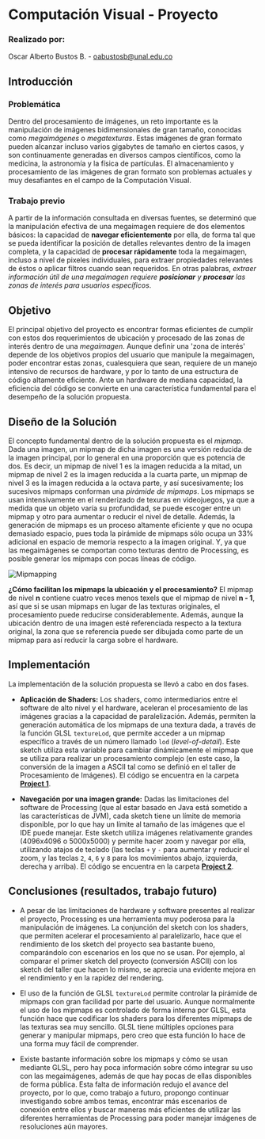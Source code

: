# Computación Visual - Proyecto

### Realizado por:
Oscar Alberto Bustos B. - oabustosb@unal.edu.co



## Introducción

### Problemática
Dentro del procesamiento de imágenes, un reto importante es la manipulación de imágenes bidimensionales de gran tamaño, conocidas como _megaimágenes_ o _megatexturas_. Estas imágenes de gran formato pueden alcanzar incluso varios gigabytes de tamaño en ciertos casos, y son continuamente generadas en diversos campos científicos, como la medicina, la astronomía y la física de partículas. El almacenamiento y procesamiento de las imágenes de gran formato son problemas actuales y muy desafiantes en el campo de la Computación Visual.

### Trabajo previo
A partir de la información consultada en diversas fuentes, se determinó que la manipulación efectiva de una megaimagen requiere de dos elementos básicos: la capacidad de __navegar eficientemente__ por ella, de forma tal que se pueda identificar la posición de detalles relevantes dentro de la imagen completa, y la capacidad de __procesar rápidamente__ toda la megaimagen, incluso a nivel de pixeles individuales, para extraer propiedades relevantes de éstos o aplicar filtros cuando sean requeridos. En otras palabras, _extraer información útil de una megaimagen requiere __posicionar__ y __procesar__ las zonas de interés para usuarios específicos_.



## Objetivo

El principal objetivo del proyecto es encontrar formas eficientes de cumplir con estos dos requerimientos de ubicación y procesado de las zonas de interés dentro de una _megaimagen_. Aunque definir una 'zona de interés' depende de los objetivos propios del usuario que manipule la megaimagen, poder encontrar estas zonas, cualesquiera que sean, requiere de un manejo intensivo de recursos de hardware, y por lo tanto de una estructura de código altamente eficiente. Ante un hardware de mediana capacidad, la eficiencia del código se convierte en una característica fundamental para el desempeño de la solución propuesta.



## Diseño de la Solución

El concepto fundamental dentro de la solución propuesta es el _mipmap_. Dada una imagen, un mipmap de dicha imagen es una versión reducida de la imagen principal, por lo general en una proporción que es potencia de dos. Es decir, un mipmap de nivel 1 es la imagen reducida a la mitad, un mipmap de nivel 2 es la imagen reducida a la cuarta parte, un mipmap de nivel 3 es la imagen reducida a la octava parte, y así sucesivamente; los sucesivos mipmaps conforman una _pirámide de mipmaps_. Los mipmaps se usan intensivamente en el renderizado de texuras en videojuegos, ya que a medida que un objeto varía su profundidad, se puede escoger entre un mipmap y otro para aumentar o reducir el nivel de detalle. Además, la generación de mipmaps es un proceso altamente eficiente y que no ocupa demasiado espacio, pues toda la pirámide de mipmaps sólo ocupa un 33% adicional en espacio de memoria respecto a la imagen original. Y, ya que las megaimágenes se comportan como texturas dentro de Processing, es posible generar los mipmaps con pocas líneas de código. 

![Mipmapping](https://upload.wikimedia.org/wikipedia/commons/5/5c/MipMap_Example_STS101.jpg)

__¿Cómo facilitan los mipmaps la ubicación y el procesamiento?__ El mipmap de nivel __n__ contiene cuatro veces menos texels que el mipmap de nivel __n - 1__, así que si se usan mipmaps en lugar de las texturas originales, el procesamiento puede reducirse considerablemente. Además, aunque la ubicación dentro de una imagen esté referenciada respecto a la textura original, la zona que se referencia puede ser dibujada como parte de un mipmap para así reducir la carga sobre el hardware. 



## Implementación

La implementación de la solución propuesta se llevó a cabo en dos fases.
* __Aplicación de Shaders:__ Los shaders, como intermediarios entre el software de alto nivel y el hardware, aceleran el procesamiento de las imágenes gracias a la capacidad de paralelización. Además, permiten la generación automática de los mipmaps de una textura dada, a través de la función GLSL `textureLod`, que permite acceder a un mipmap específico a través de un número llamado `lod` (_level-of-detail_). Este sketch utiliza esta variable para cambiar dinámicamente el mipmap que se utiliza para realizar un procesamiento complejo (en este caso, la conversión de la imagen a ASCII tal como se definió en el taller de Procesamiento de Imágenes). El código se encuentra en la carpeta [__Project 1__](/Project1).

* __Navegación por una imagen grande:__ Dadas las limitaciones del software de Processing (que al estar basado en Java está sometido a las características de JVM), cada sketch tiene un límite de memoria disponible, por lo que hay un límite al tamaño de las imágenes que el IDE puede manejar. Este sketch utiliza imágenes relativamente grandes (4096x4096 o 5000x5000) y permite hacer zoom y navegar por ella, utilizando atajos de teclado (las teclas `+` y `-` para aumentar y reducir el zoom, y las teclas `2`, `4`, `6` y `8` para los movimientos abajo, izquierda, derecha y arriba). El código se encuentra en la carpeta [__Project 2__](/Project2).



## Conclusiones (resultados, trabajo futuro)

* A pesar de las limitaciones de hardware y software presentes al realizar el proyecto, Processing es una herramienta muy poderosa para la manipulación de imágenes. La conjunción del sketch con los shaders, que permiten acelerar el procesamiento al paralelizarlo, hace que el rendimiento de los sketch del proyecto sea bastante bueno, comparándolo con escenarios en los que no se usan. Por ejemplo, al comparar el primer sketch del proyecto (conversión ASCII) con los sketch del taller que hacen lo mismo, se aprecia una evidente mejora en el rendimiento y en la rapidez del rendering.

* El uso de la función de GLSL `textureLod` permite controlar la pirámide de mipmaps con gran facilidad por parte del usuario. Aunque normalmente el uso de los mipmaps es controlado de forma interna por GLSL, esta función hace que codificar los shaders para los diferentes mipmaps de las texturas sea muy sencillo. GLSL tiene múltiples opciones para generar y manipular mipmaps, pero creo que esta función lo hace de una forma muy fácil de comprender.

* Existe bastante información sobre los mipmaps y cómo se usan mediante GLSL, pero hay poca información sobre cómo integrar su uso con las megaimágenes, además de que hay pocas de ellas disponibles de forma pública. Esta falta de información redujo el avance del proyecto, por lo que, como trabajo a futuro, propongo continuar investigando sobre ambos temas, encontrar más escenarios de conexión entre ellos y buscar maneras más eficientes de utilizar las diferentes herramientas de Processing para poder manejar imágenes de resoluciones aún mayores.
